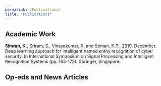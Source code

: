 ```yaml
---
permalink: /Publications/
title: "Publications"
---
```


## Academic Work

**Simran, K.**, Sriram, S., Vinayakumar, R. and Soman, K.P., 2019, December. Deep learning approach for intelligent named entity recognition of cyber security. In International Symposium on Signal Processing and Intelligent Recognition Systems (pp. 163-172). Springer, Singapore.


## Op-eds and News Articles

